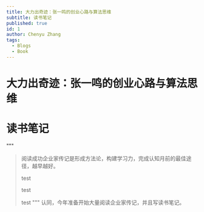 ```yaml
---
title: 大力出奇迹：张一鸣的创业心路与算法思维
subtitle: 读书笔记
published: true
id: 1
author: Chenyu Zhang
tags:
  - Blogs
  - Book
---
```


# 大力出奇迹：张一鸣的创业心路与算法思维

# 读书笔记

"""

> 阅读成功企业家传记是形成方法论，构建学习力，完成认知月前的最佳途径，越早越好。
>
> test
>
> test
>
> test
> """
> 认同，今年准备开始大量阅读企业家传记，并且写读书笔记。

>

